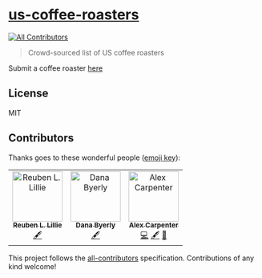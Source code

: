 # [us-coffee-roasters](https://us-coffee-roasters.com)
[![All Contributors](https://img.shields.io/badge/all_contributors-3-orange.svg?style=flat-square)](#contributors)

> Crowd-sourced list of US coffee roasters

Submit a coffee roaster [here](https://github.com/alexcarpenter/us-coffee-roasters/issues/new)

## License

MIT

## Contributors

Thanks goes to these wonderful people ([emoji key](https://allcontributors.org/docs/en/emoji-key)):

<!-- ALL-CONTRIBUTORS-LIST:START - Do not remove or modify this section -->
<!-- prettier-ignore -->
<table><tr><td align="center"><a href="http://reubenlillie.com"><img src="https://avatars2.githubusercontent.com/u/16792087?v=4" width="100px;" alt="Reuben L. Lillie"/><br /><sub><b>Reuben L. Lillie</b></sub></a><br /><a href="#content-reubenlillie" title="Content">🖋</a></td><td align="center"><a href="https://github.com/superterrific"><img src="https://avatars3.githubusercontent.com/u/34495737?v=4" width="100px;" alt="Dana Byerly"/><br /><sub><b>Dana Byerly</b></sub></a><br /><a href="#content-superterrific" title="Content">🖋</a></td><td align="center"><a href="https://alexcarpenter.me"><img src="https://avatars1.githubusercontent.com/u/825855?v=4" width="100px;" alt="Alex Carpenter"/><br /><sub><b>Alex Carpenter</b></sub></a><br /><a href="https://github.com/alexcarpenter/us-coffee-roasters/commits?author=alexcarpenter" title="Code">💻</a> <a href="#content-alexcarpenter" title="Content">🖋</a> <a href="#design-alexcarpenter" title="Design">🎨</a></td></tr></table>

<!-- ALL-CONTRIBUTORS-LIST:END -->

This project follows the [all-contributors](https://github.com/all-contributors/all-contributors) specification. Contributions of any kind welcome!